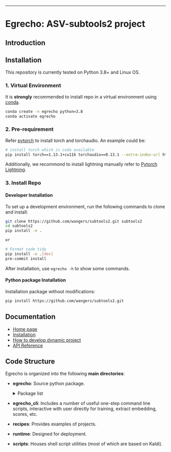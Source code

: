 

-------------------------------------------------------------------------------------------------------------------------------------------------------
# Egrecho: ASV-subtools2 project


## Introduction

## Installation

This repository is currently tested on Python 3.8+ and Linux OS.

### 1. Virtual Environment

It is **strongly** recommended to install repo in a virtual environment using [conda](https://www.anaconda.com/).
```bash
conda create -n egrecho python=3.8
conda activate egrecho
```

### 2. Pre-requirement
Refer [pytorch](https://pytorch.org/) to install torch and torchaudio. An example could be:

```bash
# install torch which is cuda available
pip install torch==1.13.1+cu116 torchaudio==0.13.1 --extra-index-url https://download.pytorch.org/whl/cu116
```
Additionally, we recommond to install
lightning manually refer to [Pytorch Lightning](https://github.com/Lightning-AI/pytorch-lightning).

### 3. Install Repo
#### Developer Installation

To set up a development environment, run the following commands to clone and install:

```bash
git clone https://github.com/wangers/subtools2.git subtools2
cd subtools2
pip install -e .

or

# Format code tidy
pip install -e .[dev]
pre-commit install
```
After installation, use `egrecho -h` to show some commands.
#### Python package Installation

Installation package without modifications:

```bash
pip install https://github.com/wangers/subtools2.git
```

## Documentation
 - [Home page](https://wangers.github.io/subtools2)
 - [Installation](https://wangers.github.io/subtools2/tutorial_installation.html)
 - [How to develop dynamic project](https://wangers.github.io/subtools2/tutorial_dynamic_project.html)
 - [API Reference](https://wangers.github.io/subtools2/api/api.html)

## Code Structure
Egrecho is organized into the following **main directories**:
+ **egrecho**: Source python package.
    <details>
    <summary>Package list</summary>
    <!-- following section will be skipped from PyPI description -->

    + **core**: Primary code for the framework, defines the base data builder, model, fit teacher, optimizer, scheduler, etc.
    + **data**: Code related to building datasets.
    + **models**: Contains code of various models.
    + **nn**: Contains some custom components/layers.
    + **pipeline**: Interacts with model in inference mode.
    + **score**: Metrics the performance.
    + **training**: Training-related code, including optimizations, callbacks, etc.
    + **utils**: Contains a number of frequently used utility methods.
    </details>
    <!-- end skipping PyPI description -->

+ **egrecho_cli**: Includes a number of useful one-step command line scripts, interactive with user directly for training, extract embedding, scores, etc.
+ **recipes**: Provides examples of projects.
+ **runtime**: Designed for deployment.
+ **scripts**: Houses shell script utilities (most of which are based on Kaldi).
